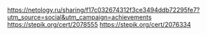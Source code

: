 https://netology.ru/sharing/f17c032674312f3ce3494ddb72295fe7?utm_source=social&utm_campaign=achievements
https://stepik.org/cert/2078555
https://stepik.org/cert/2076334
